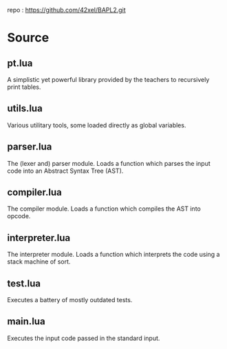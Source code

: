 repo :
https://github.com/42xel/BAPL2.git

# Source

## pt.lua
A simplistic yet powerful library provided by the teachers to recursively print tables.

## utils.lua
Various utilitary tools, some loaded directly as global variables.

## parser.lua
The (lexer and) parser module.
Loads a function which parses the input code into an Abstract Syntax Tree (AST).

## compiler.lua
The compiler module.
Loads a function which compiles the AST into opcode.

## interpreter.lua
The interpreter module.
Loads a function which interprets the code using a stack machine of sort.

## test.lua
Executes a battery of mostly outdated tests.

## main.lua
Executes the input code passed in the standard input.
